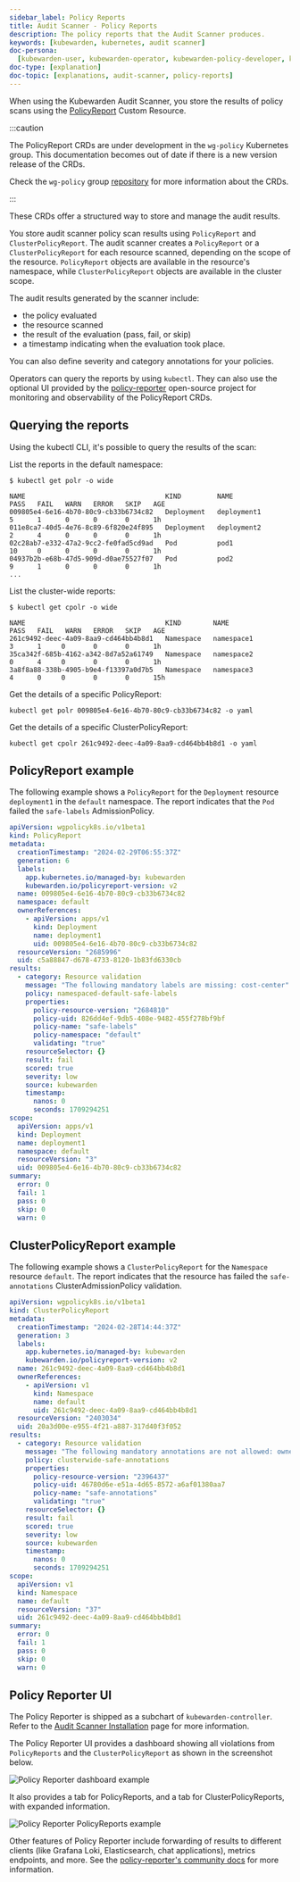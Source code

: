 ```yaml
---
sidebar_label: Policy Reports
title: Audit Scanner - Policy Reports
description: The policy reports that the Audit Scanner produces.
keywords: [kubewarden, kubernetes, audit scanner]
doc-persona:
  [kubewarden-user, kubewarden-operator, kubewarden-policy-developer, kubewarden-integrator]
doc-type: [explanation]
doc-topic: [explanations, audit-scanner, policy-reports]
---
```


<head>
  <link rel="canonical" href="https://docs.kubewarden.io/explanations/audit-scanner/policy-reports"/>
</head>

When using the Kubewarden Audit Scanner, you store the results of policy scans
using the
[PolicyReport](https://htmlpreview.github.io/?https://github.com/kubernetes-sigs/wg-policy-prototypes/blob/045372e558b896695b2daae92e8c7a04d4d40282/policy-report/docs/index.html)
Custom Resource.

:::caution

The PolicyReport CRDs are under development in the `wg-policy` Kubernetes
group. This documentation becomes out of date if there is a new version release
of the CRDs.

Check the `wg-policy` group
[repository](https://github.com/kubernetes-sigs/wg-policy-prototypes)
for more information about the CRDs.

:::

These CRDs offer a structured way to store and manage the audit results.

You store audit scanner policy scan results using `PolicyReport` and
`ClusterPolicyReport`. The audit scanner creates a `PolicyReport` or a
`ClusterPolicyReport` for each resource scanned, depending on the scope of the
resource. `PolicyReport` objects are available in the resource's namespace,
while `ClusterPolicyReport` objects are available in the cluster scope.

The audit results generated by the scanner include:

- the policy evaluated
- the resource scanned
- the result of the evaluation (pass, fail, or skip)
- a timestamp indicating when the evaluation took place.

You can also define severity and category annotations for your policies.

Operators can query the reports by using `kubectl`. They can also use the
optional UI provided by the
[policy-reporter](https://kyverno.github.io/policy-reporter) open-source
project for monitoring and observability of the PolicyReport CRDs.

## Querying the reports

Using the kubectl CLI, it's possible to query the results of the scan:

List the reports in the default namespace:

```console
$ kubectl get polr -o wide

NAME                                   KIND         NAME                        PASS   FAIL   WARN   ERROR   SKIP   AGE
009805e4-6e16-4b70-80c9-cb33b6734c82   Deployment   deployment1                 5      1      0      0       0      1h
011e8ca7-40d5-4e76-8c89-6f820e24f895   Deployment   deployment2                 2      4      0      0       0      1h
02c28ab7-e332-47a2-9cc2-fe0fad5cd9ad   Pod          pod1                        10     0      0      0       0      1h
04937b2b-e68b-47d5-909d-d0ae75527f07   Pod          pod2                        9      1      0      0       0      1h
...
```

List the cluster-wide reports:

```console
$ kubectl get cpolr -o wide

NAME                                   KIND        NAME                 PASS   FAIL   WARN   ERROR   SKIP   AGE
261c9492-deec-4a09-8aa9-cd464bb4b8d1   Namespace   namespace1           3      1     0       0       0      1h
35ca342f-685b-4162-a342-8d7a52a61749   Namespace   namespace2           0      4     0       0       0      1h
3a8f8a88-338b-4905-b9e4-f13397a0d7b5   Namespace   namespace3           4      0     0       0       0      15h
```

Get the details of a specific PolicyReport:

```console
kubectl get polr 009805e4-6e16-4b70-80c9-cb33b6734c82 -o yaml
```

Get the details of a specific ClusterPolicyReport:

```console
kubectl get cpolr 261c9492-deec-4a09-8aa9-cd464bb4b8d1 -o yaml
```

## PolicyReport example

The following example shows a `PolicyReport` for the `Deployment` resource
`deployment1` in the `default` namespace. The report indicates that the `Pod`
failed the `safe-labels` AdmissionPolicy.

```yaml
apiVersion: wgpolicyk8s.io/v1beta1
kind: PolicyReport
metadata:
  creationTimestamp: "2024-02-29T06:55:37Z"
  generation: 6
  labels:
    app.kubernetes.io/managed-by: kubewarden
    kubewarden.io/policyreport-version: v2
  name: 009805e4-6e16-4b70-80c9-cb33b6734c82
  namespace: default
  ownerReferences:
    - apiVersion: apps/v1
      kind: Deployment
      name: deployment1
      uid: 009805e4-6e16-4b70-80c9-cb33b6734c82
  resourceVersion: "2685996"
  uid: c5a88847-d678-4733-8120-1b83fd6330cb
results:
  - category: Resource validation
    message: "The following mandatory labels are missing: cost-center"
    policy: namespaced-default-safe-labels
    properties:
      policy-resource-version: "2684810"
      policy-uid: 826dd4ef-9db5-408e-9482-455f278bf9bf
      policy-name: "safe-labels"
      policy-namespace: "default"
      validating: "true"
    resourceSelector: {}
    result: fail
    scored: true
    severity: low
    source: kubewarden
    timestamp:
      nanos: 0
      seconds: 1709294251
scope:
  apiVersion: apps/v1
  kind: Deployment
  name: deployment1
  namespace: default
  resourceVersion: "3"
  uid: 009805e4-6e16-4b70-80c9-cb33b6734c82
summary:
  error: 0
  fail: 1
  pass: 0
  skip: 0
  warn: 0
```

## ClusterPolicyReport example

The following example shows a `ClusterPolicyReport` for the `Namespace`
resource `default`. The report indicates that the resource has failed the
`safe-annotations` ClusterAdmissionPolicy validation.

```yaml
apiVersion: wgpolicyk8s.io/v1beta1
kind: ClusterPolicyReport
metadata:
  creationTimestamp: "2024-02-28T14:44:37Z"
  generation: 3
  labels:
    app.kubernetes.io/managed-by: kubewarden
    kubewarden.io/policyreport-version: v2
  name: 261c9492-deec-4a09-8aa9-cd464bb4b8d1
  ownerReferences:
    - apiVersion: v1
      kind: Namespace
      name: default
      uid: 261c9492-deec-4a09-8aa9-cd464bb4b8d1
  resourceVersion: "2403034"
  uid: 20a3d00e-e955-4f21-a887-317d40f3f052
results:
  - category: Resource validation
    message: "The following mandatory annotations are not allowed: owner"
    policy: clusterwide-safe-annotations
    properties:
      policy-resource-version: "2396437"
      policy-uid: 46780d6e-e51a-4d65-8572-a6af01380aa7
      policy-name: "safe-annotations"
      validating: "true"
    resourceSelector: {}
    result: fail
    scored: true
    severity: low
    source: kubewarden
    timestamp:
      nanos: 0
      seconds: 1709294251
scope:
  apiVersion: v1
  kind: Namespace
  name: default
  resourceVersion: "37"
  uid: 261c9492-deec-4a09-8aa9-cd464bb4b8d1
summary:
  error: 0
  fail: 1
  pass: 0
  skip: 0
  warn: 0
```

## Policy Reporter UI

The Policy Reporter is shipped as a subchart of `kubewarden-controller`.
Refer to the [Audit Scanner Installation](../../howtos/audit-scanner)
page for more information.

The Policy Reporter UI provides a dashboard showing all violations
from `PolicyReports` and the `ClusterPolicyReport` as shown in the screenshot below.

![Policy Reporter dashboard example](/img/policy-reporter_dashboard.png)

It also provides a tab for PolicyReports, and a tab for ClusterPolicyReports, with expanded information.

![Policy Reporter PolicyReports example](/img/policy-reporter_policyreports.png)

Other features of Policy Reporter include forwarding of results to different
clients (like Grafana Loki, Elasticsearch, chat applications), metrics
endpoints, and more. See the [policy-reporter's community
docs](https://kyverno.github.io/policy-reporter) for more information.
